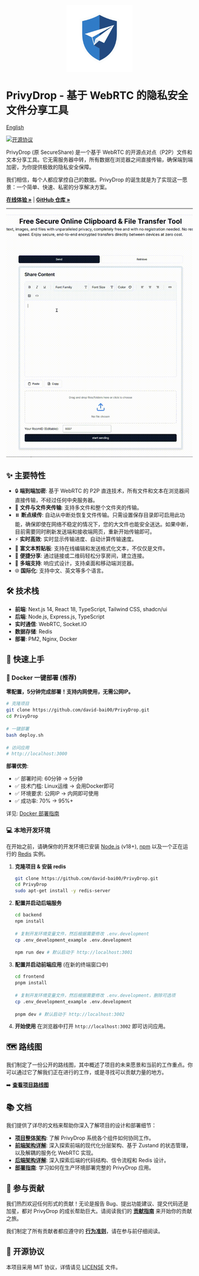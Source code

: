 <div align="center">
  <img src="frontend/public/logo.png" alt="PrivyDrop Logo" width="180" />
</div>

# PrivyDrop - 基于 WebRTC 的隐私安全文件分享工具

[English](./README.md)

[![开源协议](https://img.shields.io/badge/license-MIT-blue.svg)](./LICENSE)

PrivyDrop (原 SecureShare) 是一个基于 WebRTC 的开源点对点（P2P）文件和文本分享工具。它无需服务器中转，所有数据在浏览器之间直接传输，确保端到端加密，为你提供极致的隐私安全保障。

我们相信，每个人都应掌控自己的数据。PrivyDrop 的诞生就是为了实现这一愿景：一个简单、快速、私密的分享解决方案。

[**在线体验 »**](https://www.privydrop.app/) | [**GitHub 仓库 »**](https://github.com/david-bai00/PrivyDrop)

---

![PrivyDrop 界面截图](frontend/public/HowItWorks.gif)

## ✨ 主要特性

- 🔒 **端到端加密**: 基于 WebRTC 的 P2P 直连技术，所有文件和文本在浏览器间直接传输，不经过任何中央服务器。
- 📂 **文件与文件夹传输**: 支持多文件和整个文件夹的传输。
- ⏸️ **断点续传**: 自动从中断处恢复文件传输。只需设置保存目录即可启用此功能，确保即使在网络不稳定的情况下，您的大文件也能安全送达。如果中断，目前需要同时刷新发送端和接收端网页，重新开始传输即可。
- ⚡ **实时高效**: 实时显示传输进度、自动计算传输速度。
- 📝 **富文本剪贴板**: 支持在线编辑和发送格式化文本，不仅仅是文件。
- 🔗 **便捷分享**: 通过链接或二维码轻松分享房间，建立连接。
- 📱 **多端支持**: 响应式设计，支持桌面和移动端浏览器。
- 🌐 **国际化**: 支持中文、英文等多个语言。

## 🛠️ 技术栈

- **前端**: Next.js 14, React 18, TypeScript, Tailwind CSS, shadcn/ui
- **后端**: Node.js, Express.js, TypeScript
- **实时通信**: WebRTC, Socket.IO
- **数据存储**: Redis
- **部署**: PM2, Nginx, Docker

## 🚀 快速上手

### 🐳 Docker 一键部署 (推荐)

**零配置，5分钟完成部署！支持内网使用，无需公网IP。**

```bash
# 克隆项目
git clone https://github.com/david-bai00/PrivyDrop.git
cd PrivyDrop

# 一键部署
bash deploy.sh

# 访问应用
# http://localhost:3000
```

**部署优势**:
- ✅ 部署时间: 60分钟 → 5分钟
- ✅ 技术门槛: Linux运维 → 会用Docker即可  
- ✅ 环境要求: 公网IP → 内网即可使用
- ✅ 成功率: 70% → 95%+

详见: [Docker 部署指南](./docs/DEPLOYMENT_docker.zh-CN.md)

### 💻 本地开发环境

在开始之前，请确保你的开发环境已安装 [Node.js](https://nodejs.org/) (v18+), [npm](https://www.npmjs.com/) 以及一个正在运行的 [Redis](https://redis.io/) 实例。

1.  **克隆项目 & 安装 redis**

    ```bash
    git clone https://github.com/david-bai00/PrivyDrop.git
    cd PrivyDrop
    sudo apt-get install -y redis-server
    ```

2.  **配置并启动后端服务**

    ```bash
    cd backend
    npm install

    # 复制开发环境变量文件，然后根据需要修改 .env.development
    cp .env_development_example .env.development

    npm run dev # 默认启动于 http://localhost:3001
    ```

3.  **配置并启动前端应用** (在新的终端窗口中)

    ```bash
    cd frontend
    pnpm install

    # 复制开发环境变量文件，然后根据需要修改 .env.development，删除可选项
    cp .env_development_example .env.development

    pnpm dev # 默认启动于 http://localhost:3002
    ```

4.  **开始使用**
    在浏览器中打开 `http://localhost:3002` 即可访问应用。

## 🗺️ 路线图

我们制定了一份公开的路线图，其中概述了项目的未来愿景和当前的工作重点。你可以通过它了解我们正在进行的工作，或是寻找可以贡献力量的地方。

➡️ **[查看项目路线图](./ROADMAP.zh-CN.md)**

## 📚 文档

我们提供了详尽的文档来帮助你深入了解项目的设计和部署细节：

- [**项目整体架构**](./docs/ARCHITECTURE.zh-CN.md): 了解 PrivyDrop 系统各个组件如何协同工作。
- [**前端架构详解**](./docs/FRONTEND_ARCHITECTURE.zh-CN.md): 深入探索前端的现代化分层架构、基于 Zustand 的状态管理，以及解耦的服务化 WebRTC 实现。
- [**后端架构详解**](./docs/BACKEND_ARCHITECTURE.zh-CN.md): 深入探索后端的代码结构、信令流程和 Redis 设计。
- [**部署指南**](./docs/DEPLOYMENT.zh-CN.md): 学习如何在生产环境部署完整的 PrivyDrop 应用。

## 🤝 参与贡献

我们热烈欢迎任何形式的贡献！无论是报告 Bug、提出功能建议、提交代码还是加星，都对 PrivyDrop 的成长帮助巨大。请阅读我们的 [**贡献指南**](./.github/CONTRIBUTING.zh-CN.md) 来开始你的贡献之旅。

我们制定了所有贡献者都应遵守的 [**行为准则**](./.github/CODE_OF_CONDUCT.zh-CN.md)，请在参与前仔细阅读。

## 📄 开源协议

本项目采用 MIT 协议，详情请见 [LICENSE](./LICENSE) 文件。
